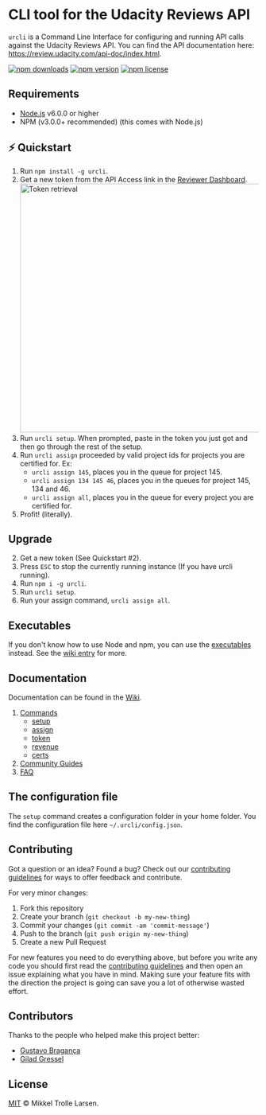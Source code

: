 # CLI tool for the Udacity Reviews API

`urcli` is a Command Line Interface for configuring and running API calls against the Udacity Reviews API. You can find the API documentation here: https://review.udacity.com/api-doc/index.html.

[![npm downloads](https://img.shields.io/npm/dt/urcli.svg?style=flat)](https://www.npmjs.com/package/urcli)
[![npm version](https://img.shields.io/npm/v/urcli.svg?style=flat)](https://www.npmjs.com/package/urcli)
[![npm license](https://img.shields.io/npm/l/urcli.svg?style=flat)](https://www.npmjs.com/package/urcli)

## Requirements
- [Node.js](https://nodejs.org/en/download/) v6.0.0 or higher
- NPM (v3.0.0+ recommended) (this comes with Node.js)

## :zap: Quickstart

1. Run `npm install -g urcli`.
2. Get a new token from the API Access link in the [Reviewer Dashboard](https://review.udacity.com/#!/submissions/dashboard). <img src="http://i.imgur.com/QH7onbk.png" alt="Token retrieval" width="500px">
3. Run `urcli setup`. When prompted, paste in the token you just got and then go through the rest of the setup.
4. Run `urcli assign` proceeded by valid project ids for projects you are certified for. Ex:
    - `urcli assign 145`, places you in the queue for project 145.
    - `urcli assign 134 145 46`, places you in the queues for project 145, 134 and 46.
    - `urcli assign all`, places you in the queue for every project you are certified for.
5. Profit! (literally).

## Upgrade

2. Get a new token (See Quickstart #2).
1. Press `ESC` to stop the currently running instance (If you have urcli running).
3. Run `npm i -g urcli`.
4. Run `urcli setup`.
5. Run your assign command, `urcli assign all`.

## Executables

If you don't know how to use Node and npm, you can use the [executables](https://github.com/trolster/urcli/tree/master/executables) instead. See the [wiki entry](https://github.com/trolster/urcli/wiki/Executables) for more.

## Documentation

Documentation can be found in the [Wiki](https://github.com/trolster/urcli/wiki).

1. [Commands](https://github.com/trolster/urcli/wiki/Commands)
    + [setup](https://github.com/trolster/urcli/wiki/setup)
    + [assign](https://github.com/trolster/urcli/wiki/assign)
    + [token](https://github.com/trolster/urcli/wiki/token)
    + [revenue](https://github.com/trolster/urcli/wiki/revenue)
    + [certs](https://github.com/trolster/urcli/wiki/certs)
1. [Community Guides](https://github.com/trolster/urcli/wiki/Community-Guides)
1. [FAQ](https://github.com/trolster/urcli/wiki/faq)

## The configuration file

The `setup` command creates a configuration folder in your home folder. You find the configuration file here `~/.urcli/config.json`.

## Contributing

Got a question or an idea? Found a bug? Check out our [contributing guidelines](https://github.com/trolster/urcli/blob/master/.github/CONTRIBUTING.md) for ways to offer feedback and contribute.

For very minor changes:

1. Fork this repository
1. Create your branch (`git checkout -b my-new-thing`)
1. Commit your changes (`git commit -am 'commit-message'`)
1. Push to the branch (`git push origin my-new-thing`)
1. Create a new Pull Request

For new features you need to do everything above, but before you write any code you should first read the [contributing guidelines](https://github.com/trolster/urcli/blob/master/.github/CONTRIBUTING.md) and then open an issue explaining what you have in mind. Making sure your feature fits with the direction the project is going can save you a lot of otherwise wasted effort.

## Contributors

Thanks to the people who helped make this project better:

- [Gustavo Bragança](https://github.com/gabraganca)
- [Gilad Gressel](https://github.com/giladgressel)

## License

[MIT](LICENSE) © Mikkel Trolle Larsen.
